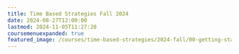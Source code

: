 ```yaml
---
title: Time Based Strategies Fall 2024
date: 2024-08-27T12:00:00
lastmod: 2024-11-05T11:27:20
coursemenuexpanded: true
featured_image: /courses/time-based-strategies/2024-fall/00-getting-started/2024-time-based-strategies-course-image.jpg
---
```

